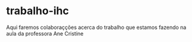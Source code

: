 # trabalho-ihc
Aqui faremos colaboraçções acerca do trabalho que estamos fazendo na aula da professora Ane Cristine
